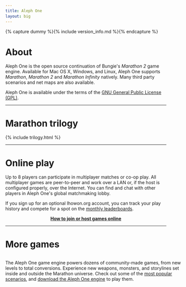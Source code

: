 ```yaml
---
title: Aleph One
layout: big
---
```

{% capture dummy %}{% include version_info.md %}{% endcapture %}

About
=====

Aleph One is the open source continuation of Bungie's <cite class="game">Marathon 2</cite> game engine. Available for Mac OS X, Windows, and Linux, Aleph One supports <cite class="game">Marathon</cite>, <cite class="game">Marathon 2</cite> and <cite class="game">Marathon Infinity</cite> natively. Many third party scenarios and net maps are also available.

Aleph One is available under the terms of the [GNU General Public License (GPL)](http://www.gnu.org/licenses/gpl-3.0.html).

***


<span id="download_latest">Marathon trilogy</span>
================

{% include trilogy.html %}

***

Online play
============

Up to 8 players can participate in multiplayer matches or co-op play. All multiplayer games are peer-to-peer and work over a LAN or, if the host is configured properly, over the Internet. You can find and chat with other players in Aleph One's global matchmaking lobby.

If you sign up for an optional lhowon.org account, you can track your play history and compete for a spot on the [monthly leaderboards](https://www.lhowon.org/).

<p style="text-align: center; font-weight: bold">
<a href="https://www.lhowon.org/faq">How to join or host games online</a>
</p>

***

More games
==========

<p style="float: left; width: 570px">The Aleph One game engine powers dozens of community-made games, from new levels to total conversions. Experience new weapons, monsters, and storylines set inside and outside the Marathon universe. Check out some of the <a href="/scenarios.html#more">most popular scenarios</a>, and <a href="/download.html">download the Aleph One engine</a> to play them.</p>

<div style="margin-left: 580px; height: 100px; position: relative">
<a href="/download.html"><img src="/images/alephone_med.png" width="100" height="100" alt="Aleph One" class="noborder" style="position: absolute; left: 150px; top: 0"></a>
<a href="{{ link_alephmac }}" class="mac_block" style="position: absolute; left: 5px; top: 31px"><img src="/images/download_mac.png" width="131" height="37" alt="Download Aleph One for Mac OS X" class="noborder"></a>
<a href="{{ link_source }}" class="linux_block" style="position: absolute; left: 5px; top: 31px"><img src="/images/download_linux.png" width="131" height="37" alt="Download Aleph One for Linux" class="noborder"></a>
<a href="{{ link_alephwin }}" class="win_block" style="position: absolute; left: 5px; top: 31px"><img src="/images/download_win.png" width="131" height="37" alt="Download Aleph One for Windows" class="noborder"></a>
<a href="/download.html" style="position: absolute; left: 265px; top: 31px"><img src="/images/moreinfo.png" width="102" height="37" alt="Available for Mac, Windows, and Linux" class="noborder"></a>
</div>
